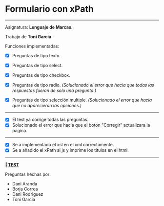 # Formulario con xPath
---------------------------------------------------------------------------------------------------------------------
Asignatura: **Lenguaje de Marcas.**

Trabajo de **Toni Garcia.**

Funciones implementadas:

  - [x] Preguntas de tipo texto.
  - [x] Preguntas de tipo select.
  - [x] Preguntas de tipo checkbox.
  - [x] Preguntas de tipo radio. *(Solucionado el error que hacia que todas las respuestas fueran de solo una pregunta.)* 

  - [x] Preguntas de tipo selección multiple. *(Solucionado el error que hacia que no aparecieran las opciones.)*

  ---------------------------------------------------------------------------------------------------------------------
  - [x] El test ya corrige todas las preguntas.
  - [x] Solucionado el error que hacia que el boton "Corregir" actualizara la pagina.
  ---------------------------------------------------------------------------------------------------------------------
  - [x] Se a implementado el xsl en el xml correctamente.
  - [x] Se a añadido el xPath al js y imprime los titulos en el html.
 ---------------------------------------------------------------------------------------------------------------------
 
  :memo:[**TEST**](https://cdn.rawgit.com/onesoco/FormsGarcia/xPath/index.html)
 
Preguntas hechas por: 
- Dani Aranda
- Borja Correa 
- Dani Rodriguez 
- Toni Garcia
